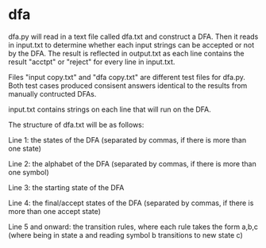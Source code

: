 # dfa

dfa.py will read in a text file called dfa.txt and construct a DFA. Then it reads in input.txt to determine whether each input strings can be accepted or not by the DFA. The result is reflected in output.txt as each line contains the result "acctpt" or "reject" for every line in input.txt.

Files "input copy.txt" and "dfa copy.txt" are different test files for dfa.py. Both test cases produced consisent answers identical to the results from manually contructed DFAs.
  
input.txt contains strings on each line that will run on the DFA.
 
The structure of dfa.txt will be as follows:

 Line 1: the states of the DFA (separated by commas, if there is more than one state) 
 
 Line 2: the alphabet of the DFA (separated by commas, if there is more than one symbol)
 
 Line 3: the starting state of the DFA
 
 Line 4: the final/accept states of the DFA (separated by commas, if there is more than one accept state)
 
 Line 5 and onward: the transition rules, where each rule takes the form a,b,c (where being in state a and reading symbol b transitions to new state c) 
